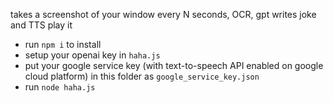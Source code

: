 takes a screenshot of your window every N seconds, OCR, gpt writes joke and TTS play it

* run `npm i` to install
* setup your openai key in `haha.js`
* put your google service key (with text-to-speech API enabled on google cloud platform) in this folder as `google_service_key.json`
* run `node haha.js`
